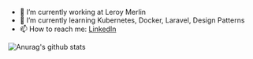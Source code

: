 - 🔭 I’m currently working at Leroy Merlin
- 🌱 I’m currently learning Kubernetes, Docker, Laravel, Design Patterns
- 📫 How to reach me: [LinkedIn]('https://www.linkedin.com/in/hborges9294/')

![Anurag's github stats](https://github-readme-stats.vercel.app/api?username=henrique221&show_icons=true&theme=dark)
